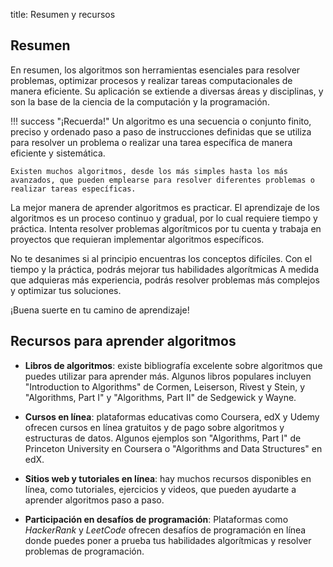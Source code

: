 title: Resumen y recursos

## Resumen

En resumen, los algoritmos son herramientas esenciales para resolver problemas, optimizar procesos y realizar tareas computacionales de manera eficiente. Su aplicación se extiende a diversas áreas y disciplinas, y son la base de la ciencia de la computación y la programación.

!!! success "¡Recuerda!"
    Un algoritmo es una secuencia o conjunto finito, preciso y ordenado paso a paso de instrucciones definidas que se utiliza para resolver un problema o realizar una tarea específica de manera eficiente y sistemática. 

    Existen muchos algoritmos, desde los más simples hasta los más avanzados, que pueden emplearse para resolver diferentes problemas o realizar tareas específicas.

La mejor manera de aprender algoritmos es practicar. El aprendizaje de los algoritmos es un proceso continuo y gradual, por lo cual requiere tiempo y práctica. Intenta resolver problemas algorítmicos por tu cuenta y trabaja en proyectos que requieran implementar algoritmos específicos.

No te desanimes si al principio encuentras los conceptos difíciles. Con el tiempo y la práctica, podrás mejorar tus habilidades algorítmicas A medida que adquieras más experiencia, podrás resolver problemas más complejos y optimizar tus soluciones.

¡Buena suerte en tu camino de aprendizaje!

## Recursos para aprender algoritmos

* **Libros de algoritmos**: existe bibliografía excelente sobre algoritmos que puedes utilizar para aprender más. Algunos libros populares incluyen "Introduction to Algorithms" de Cormen, Leiserson, Rivest y Stein, y "Algorithms, Part I" y "Algorithms, Part II" de Sedgewick y Wayne.

* **Cursos en línea**: plataformas educativas como Coursera, edX y Udemy ofrecen cursos en línea gratuitos y de pago sobre algoritmos y estructuras de datos. Algunos ejemplos son "Algorithms, Part I" de Princeton University en Coursera o "Algorithms and Data Structures" en edX.

* **Sitios web y tutoriales en línea**: hay muchos recursos disponibles en línea, como tutoriales, ejercicios y videos, que pueden ayudarte a aprender algoritmos paso a paso.

* **Participación en desafíos de programación**: Plataformas como *HackerRank* y *LeetCode* ofrecen desafíos de programación en línea donde puedes poner a prueba tus habilidades algorítmicas y resolver problemas de programación.

